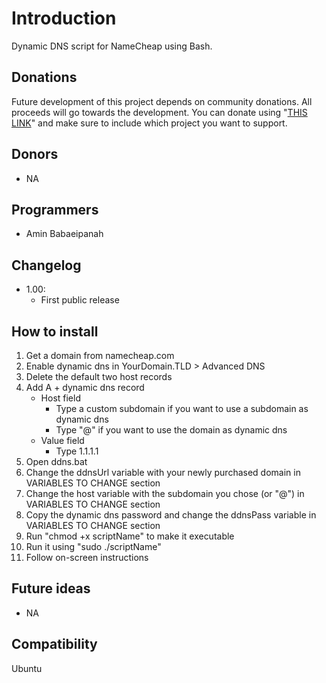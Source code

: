 # Introduction
Dynamic DNS script for NameCheap using Bash.

## Donations
Future development of this project depends on community donations. All proceeds will go towards the development. You can donate using "[THIS LINK](https://www.paypal.me/leomoon)" and make sure to include which project you want to support.

## Donors

*   NA

## Programmers

*   Amin Babaeipanah

## Changelog

*   1.00:
    *   First public release

## How to install

1.  Get a domain from namecheap.com
2.  Enable dynamic dns in YourDomain.TLD > Advanced DNS
3.  Delete the default two host records
4.  Add A + dynamic dns record
    *   Host field
        *   Type a custom subdomain if you want to use a subdomain as dynamic dns
        *   Type "@" if you want to use the domain as dynamic dns
    *   Value field
        *   Type 1.1.1.1
5.  Open ddns.bat
6.  Change the ddnsUrl variable with your newly purchased domain in VARIABLES TO CHANGE section
6.  Change the host variable with the subdomain you chose (or "@") in VARIABLES TO CHANGE section
7.  Copy the dynamic dns password and change the ddnsPass variable in VARIABLES TO CHANGE section
8.  Run "chmod +x scriptName" to make it executable
9.  Run it using "sudo ./scriptName"
10. Follow on-screen instructions

## Future ideas

*   NA

## Compatibility

Ubuntu